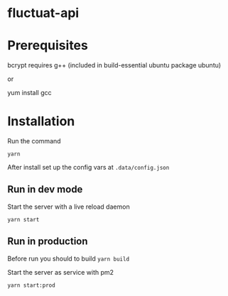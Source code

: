 # fluctuat-api

# Prerequisites

   bcrypt requires g++ (included in build-essential ubuntu package ubuntu)

   or

   yum install gcc

# Installation

Run the command

    yarn

After install set up the config vars at `.data/config.json`

## Run in dev mode

Start the server with a live reload daemon

    yarn start

## Run in production

Before run you should to build `yarn build`

Start the server as service with pm2

    yarn start:prod
